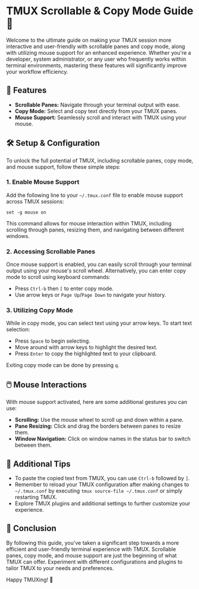 # TMUX Scrollable & Copy Mode Guide 📜

Welcome to the ultimate guide on making your TMUX session more interactive and user-friendly with scrollable panes and copy mode, along with utilizing mouse support for an enhanced experience. Whether you're a developer, system administrator, or any user who frequently works within terminal environments, mastering these features will significantly improve your workflow efficiency.

## 🌟 Features

- **Scrollable Panes:** Navigate through your terminal output with ease.
- **Copy Mode:** Select and copy text directly from your TMUX panes.
- **Mouse Support:** Seamlessly scroll and interact with TMUX using your mouse.

## 🛠️ Setup & Configuration

To unlock the full potential of TMUX, including scrollable panes, copy mode, and mouse support, follow these simple steps:

### 1. Enable Mouse Support

Add the following line to your `~/.tmux.conf` file to enable mouse support across TMUX sessions:

```tmux
set -g mouse on
```

This command allows for mouse interaction within TMUX, including scrolling through panes, resizing them, and navigating between different windows.

### 2. Accessing Scrollable Panes

Once mouse support is enabled, you can easily scroll through your terminal output using your mouse's scroll wheel. Alternatively, you can enter copy mode to scroll using keyboard commands:

- Press `Ctrl-b` then `[` to enter copy mode.
- Use arrow keys or `Page Up`/`Page Down` to navigate your history.

### 3. Utilizing Copy Mode

While in copy mode, you can select text using your arrow keys. To start text selection:

- Press `Space` to begin selecting.
- Move around with arrow keys to highlight the desired text.
- Press `Enter` to copy the highlighted text to your clipboard.

Exiting copy mode can be done by pressing `q`.

## 🖱️ Mouse Interactions

With mouse support activated, here are some additional gestures you can use:

- **Scrolling:** Use the mouse wheel to scroll up and down within a pane.
- **Pane Resizing:** Click and drag the borders between panes to resize them.
- **Window Navigation:** Click on window names in the status bar to switch between them.

## 📌 Additional Tips

- To paste the copied text from TMUX, you can use `Ctrl-b` followed by `]`.
- Remember to reload your TMUX configuration after making changes to `~/.tmux.conf` by executing `tmux source-file ~/.tmux.conf` or simply restarting TMUX.
- Explore TMUX plugins and additional settings to further customize your experience.

## 📘 Conclusion

By following this guide, you've taken a significant step towards a more efficient and user-friendly terminal experience with TMUX. Scrollable panes, copy mode, and mouse support are just the beginning of what TMUX can offer. Experiment with different configurations and plugins to tailor TMUX to your needs and preferences.

Happy TMUXing! 🚀
